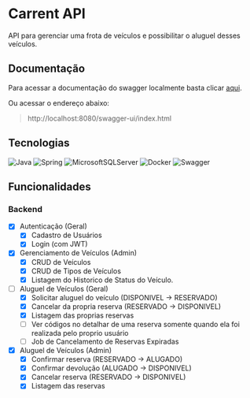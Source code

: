# Carrent API

API para gerenciar uma frota de veículos e possibilitar o aluguel desses veículos.

## Documentação

Para acessar a documentação do swagger localmente basta clicar [aqui](http://localhost:8080/swagger-ui/index.html).

Ou acessar o endereço abaixo:
> http://localhost:8080/swagger-ui/index.html

## Tecnologias

![Java](https://img.shields.io/badge/java-%23ED8B00.svg?style=for-the-badge&logo=openjdk&logoColor=white)
![Spring](https://img.shields.io/badge/spring-%236DB33F.svg?style=for-the-badge&logo=spring&logoColor=white)
![MicrosoftSQLServer](https://img.shields.io/badge/Microsoft%20SQL%20Server-CC2927?style=for-the-badge&logo=microsoft%20sql%20server&logoColor=white)
![Docker](https://img.shields.io/badge/docker-%230db7ed.svg?style=for-the-badge&logo=docker&logoColor=white)
![Swagger](https://img.shields.io/badge/-Swagger-%23Clojure?style=for-the-badge&logo=swagger&logoColor=white)

## Funcionalidades

### Backend

- [x] Autenticação (Geral)
  - [x] Cadastro de Usuários
  - [x] Login (com JWT)

- [x] Gerenciamento de Veículos (Admin)
    - [x] CRUD de Veículos
    - [x] CRUD de Tipos de Veículos
    - [x] Listagem do Historico de Status do Veículo.

- [ ] Aluguel de Veículos (Geral)
  - [x] Solicitar aluguel do veículo (DISPONIVEL -> RESERVADO)
  - [x] Cancelar da propria reserva (RESERVADO -> DISPONIVEL)
  - [x] Listagem das proprias reservas
  - [ ] Ver códigos no detalhar de uma reserva somente quando ela foi realizada pelo proprio usuário
  - [ ] Job de Cancelamento de Reservas Expiradas

- [x] Aluguel de Veículos (Admin)
    - [x] Confirmar reserva (RESERVADO -> ALUGADO)
    - [x] Confirmar devolução (ALUGADO -> DISPONIVEL)
    - [x] Cancelar reserva (RESERVADO -> DISPONIVEL)
    - [x] Listagem das reservas
